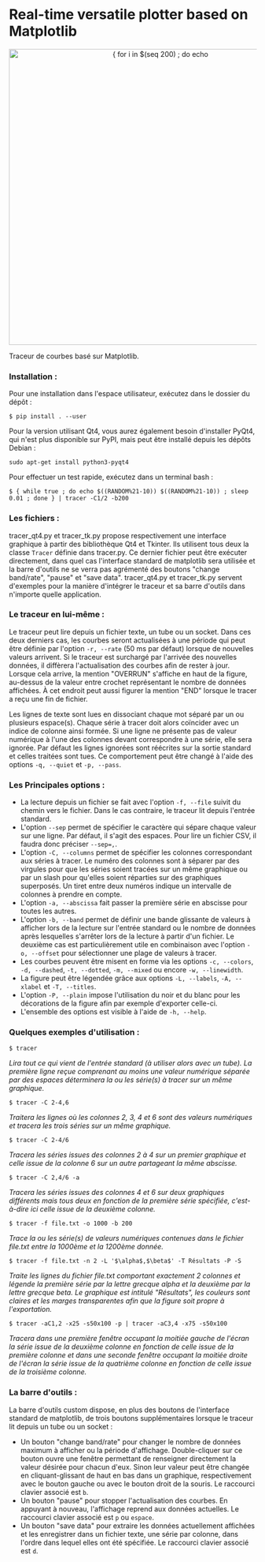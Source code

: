 # Real-time versatile plotter based on Matplotlib

<p align="center">
	<img src="screenshot.png?raw=true" width="600"
	title="{ for i in $(seq 200) ; do echo "s( $i/8 ) ; 2*c( $i/4 ) ; scale=0 ; $i%30" | bc -l | tr '\n' ' ' ; echo ; done } | tracer-qt4 -C1,2/3">
</p>


Traceur de courbes basé sur Matplotlib.


### Installation :

Pour une installation dans l'espace utilisateur, exécutez dans le dossier du dépôt :

`$ pip install . --user`

Pour la version utilisant Qt4, vous aurez également besoin d'installer PyQt4, qui n'est plus disponible sur PyPI, mais peut être installé depuis les dépôts Debian :

`sudo apt-get install python3-pyqt4`

Pour effectuer un test rapide, exécutez dans un terminal bash :

`$ { while true ; do echo $((RANDOM%21-10)) $((RANDOM%21-10)) ; sleep 0.01 ; done } | tracer -C1/2 -b200`


### Les fichiers :

tracer_qt4.py et tracer_tk.py propose respectivement une interface graphique à partir des bibliothèque Qt4 et Tkinter. Ils utilisent tous deux la classe `Tracer` définie dans tracer.py. Ce dernier fichier peut être exécuter directement, dans quel cas l'interface standard de matplotlib sera utilisée et la barre d'outils ne se verra pas agrémenté des boutons "change band/rate", "pause" et "save data". tracer_qt4.py et tracer_tk.py servent d'exemples pour la manière d'intégrer le traceur et sa barre d'outils dans n'importe quelle application.


### Le traceur en lui-même :

Le traceur peut lire depuis un fichier texte, un tube ou un socket. Dans ces deux derniers cas, les courbes seront actualisées à une période qui peut être définie par l'option `-r, --rate` (50 ms par défaut) lorsque de nouvelles valeurs arrivent. Si le traceur est surchargé par l'arrivée des nouvelles données, il diffèrera l'actualisation des courbes afin de rester à jour. Lorsque cela arrive, la mention "OVERRUN" s'affiche en haut de la figure, au-dessus de la valeur entre crochet représentant le nombre de données affichées. À cet endroit peut aussi figurer la mention "END" lorsque le tracer a reçu une fin de fichier.

Les lignes de texte sont lues en dissociant chaque mot séparé par un ou plusieurs espace(s). Chaque série à tracer doit alors coïncider avec un indice de colonne ainsi formée. Si une ligne ne présente pas de valeur numérique à l'une des colonnes devant correspondre à une série, elle sera ignorée. Par défaut les lignes ignorées sont réécrites sur la sortie standard et celles traitées sont tues. Ce comportement peut être changé à l'aide des options `-q, --quiet` et `-p, --pass`.


### Les Principales options :

* La lecture depuis un fichier se fait avec l'option `-f, --file` suivit du chemin vers le fichier. Dans le cas contraire, le traceur lit depuis l'entrée standard.
* L'option `--sep` permet de spécifier le caractère qui sépare chaque valeur sur une ligne. Par défaut, il s'agit des espaces. Pour lire un fichier CSV, il faudra donc préciser `--sep=,`.
* L'option `-C, --columns` permet de spécifier les colonnes correspondant aux séries à tracer. Le numéro des colonnes sont à séparer par des virgules pour que les séries soient tracées sur un même graphique ou par un slash pour qu'elles soient réparties sur des graphiques superposés. Un tiret entre deux numéros indique un intervalle de colonnes à prendre en compte.
* L'option `-a, --abscissa` fait passer la première série en abscisse pour toutes les autres.
* L'option `-b, --band` permet de définir une bande glissante de valeurs à afficher lors de la lecture sur l'entrée standard ou le nombre de données après lesquelles s'arrêter lors de la lecture à partir d'un fichier. Le deuxième cas est particulièrement utile en combinaison avec l'option `-o, --offset` pour sélectionner une plage de valeurs à tracer.
* Les courbes peuvent être misent en forme via les options `-c, --colors`, `-d, --dashed`, `-t, --dotted`, `-m, --mixed` ou encore `-w, --linewidth`.
* La figure peut être légendée grâce aux options `-L, --labels`, `-A, --xlabel` et `-T, --titles`.
* L'option `-P, --plain` impose l'utilisation du noir et du blanc pour les décorations de la figure afin par exemple d'exporter celle-ci.
* L'ensemble des options est visible à l'aide de `-h, --help`.


### Quelques exemples d'utilisation :

`$ tracer`

*Lira tout ce qui vient de l'entrée standard (à utiliser alors avec un tube). La première ligne reçue comprenant au moins une valeur numérique séparée par des espaces déterminera la ou les série(s) à tracer sur un même graphique.*

`$ tracer -C 2-4,6`

*Traitera les lignes où les colonnes 2, 3, 4 et 6 sont des valeurs numériques et tracera les trois séries sur un même graphique.*

`$ tracer -C 2-4/6`

*Tracera les séries issues des colonnes 2 à 4 sur un premier graphique et celle issue de la colonne 6 sur un autre partageant la même abscisse.*

`$ tracer -C 2,4/6 -a`

*Tracera les séries issues des colonnes 4 et 6 sur deux graphiques différents mais tous deux en fonction de la première série spécifiée, c'est-à-dire ici celle issue de la deuxième colonne.*

`$ tracer -f file.txt -o 1000 -b 200`

*Trace la ou les série(s) de valeurs numériques contenues dans le fichier file.txt entre la 1000ème et la 1200ème donnée.*

`$ tracer -f file.txt -n 2 -L '$\alpha$,$\beta$' -T Résultats -P -S`

*Traite les lignes du fichier file.txt comportant exactement 2 colonnes et légende la première série par la lettre grecque alpha et la deuxième par la lettre grecque beta. Le graphique est intitulé "Résultats", les couleurs sont claires et les marges transparentes afin que la figure soit propre à l'exportation.*

`$ tracer -aC1,2 -x25 -s50x100 -p | tracer -aC3,4 -x75 -s50x100`

*Tracera dans une première fenêtre occupant la moitiée gauche de l'écran la série issue de la deuxième colonne en fonction de celle issue de la première colonne et dans une seconde fenêtre occupant la moitiée droite de l'écran la série issue de la quatrième colonne en fonction de celle issue de la troisième colonne.*


### La barre d'outils :

La barre d'outils custom dispose, en plus des boutons de l'interface standard de matplotlib, de trois boutons supplémentaires lorsque le traceur lit depuis un tube ou un socket :
* Un bouton "change band/rate" pour changer le nombre de données maximum à afficher ou la période d'affichage. Double-cliquer sur ce bouton ouvre une fenêtre permettant de renseigner directement la valeur désirée pour chacun d'eux. Sinon leur valeur peut être changée en cliquant-glissant de haut en bas dans un graphique, respectivement avec le bouton gauche ou avec le bouton droit de la souris. Le raccourci clavier associé est `b`.
* Un bouton "pause" pour stopper l'actualisation des courbes. En appuyant à nouveau, l'affichage reprend aux données actuelles. Le raccourci clavier associé est `p` ou `espace`.
* Un bouton "save data" pour extraire les données actuellement affichées et les enregistrer dans un fichier texte, une série par colonne, dans l'ordre dans lequel elles ont été spécifiée. Le raccourci clavier associé est `d`.
